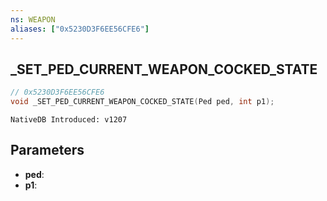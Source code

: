 ```yaml
---
ns: WEAPON
aliases: ["0x5230D3F6EE56CFE6"]
---
```

## _SET_PED_CURRENT_WEAPON_COCKED_STATE

```c
// 0x5230D3F6EE56CFE6
void _SET_PED_CURRENT_WEAPON_COCKED_STATE(Ped ped, int p1);
```

```
NativeDB Introduced: v1207
```

## Parameters
* **ped**:
* **p1**:

